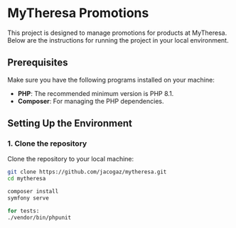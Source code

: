 # MyTheresa Promotions

This project is designed to manage promotions for products at MyTheresa. Below are the instructions for running the project in your local environment.

## Prerequisites

Make sure you have the following programs installed on your machine:

- **PHP**: The recommended minimum version is PHP 8.1.
- **Composer**: For managing the PHP dependencies.
  
## Setting Up the Environment

### 1. Clone the repository

Clone the repository to your local machine:

```bash
git clone https://github.com/jacogaz/mytheresa.git
cd mytheresa

composer install
symfony serve

for tests:
./vendor/bin/phpunit
```
